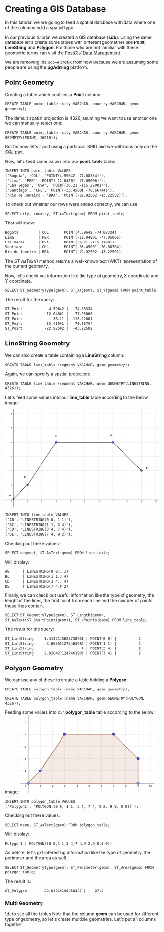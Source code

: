 # Creating a GIS Database

In this tutorial we are going to feed a spatial database with data where one of the columns hold a spatial type.

In our previous tutorial we created a GIS database (**sdb**). Using the same database let's create some tables with different geometries like **Point**, **LineString** and **Polygon**. For those who are not familiar with these geometric terms can visit the [PostGIs' Data Management](https://postgis.net/docs/using_postgis_dbmanagement.html).

We are removing the ```sdb=#``` prefix from now because we are assuming some people are using the **pgAdming** platform.


## Point Geometry
Creating a table which contains a **Point** column:
```
CREATE TABLE point_table (city VARCHAR, country VARCHAR, geom geometry);
```

The default spatial projection is 4326, asuming we want to use another one we can manually select one:
```
CREATE TABLE point_table (city VARCHAR, country VARCHAR, geom GEOMETRY(POINT, 26918));
```

But for now let's avoid using a particular SRID and we will focus only on the *SQL* part.

Now, let's feed some values into our **point_table** table:
```
INSERT INTO point_table VALUES
('Bogota', 'COL', 'POINT(4.59642 -74.08334)'),
('Lima', 'PER', 'POINT(-12.04801 -77.05006)'),
('Las Vegas', 'USA', 'POINT(36.21 -115.22001)'),
('Santiago', 'CHL', 'POINT(-33.45001 -70.66704)'),
('Rio de Janeiro', 'BRA', 'POINT(-22.92502 -43.22502)');
```

To check out whether our rows were added correctly, we can use:
```
SELECT city, country, ST_AsText(geom) FROM point_table;
```

That will show:
```
Bogota         | COL     | POINT(4.59642 -74.08334)
Lima           | PER     | POINT(-12.04801 -77.05006)
Las Vegas      | USA     | POINT(36.21 -115.22001)
Santiago       | CHL     | POINT(-33.45001 -70.66704)
Rio de Janeiro | BRA     | POINT(-22.92502 -43.22502)
 ```

The *ST_AsText()* method returns a well-known text (WKT) representation of the current geometry.

Now, let's check out information like the type of geometry, X coordinate and Y coordinate.
```
SELECT ST_GeometryType(geom), ST_X(geom), ST_Y(geom) FROM point_table;
```

The result for the query:
```
ST_Point        |   4.59642 |  -74.08334
ST_Point        | -12.04801 |  -77.05006
ST_Point        |     36.21 | -115.22001
ST_Point        | -33.45001 |  -70.66704
ST_Point        | -22.92502 |  -43.22502
```


## LineString Geometry
We can also create a table containing a **LineString** column:
```
CREATE TABLE line_table (segment VARCHAR, geom geometry);
```

Again, we can specify a spatial projection:
```
CREATE TABLE line_table (segment VARCHAR, geom GEOMETRY(LINESTRING, 4326));
```

Let's feed some values into our **line_table** table according to the below image:

![LineString](/blogs/imgs/linestring.png)

```
INSERT INTO line_table VALUES
('AB', 'LINESTRING(0 0, 1 1)'),
('BC', 'LINESTRING(1 1, 3 4)'),
('CD', 'LINESTRING(3 4, 7 4)'),
('DE', 'LINESTRING(7 4, 9 2)');
```

Checking out these values:
```
SELECT segment, ST_AsText(geom) FROM line_table;
```

Will display:
```
AB      | LINESTRING(0 0,1 1)
BC      | LINESTRING(1 1,3 4)
CD      | LINESTRING(3 4,7 4)
DE      | LINESTRING(7 4,9 2)
```

Finally, we can check out useful information like the type of geometry, the lenght of the lines, the first point from each line and the number of points these lines contain.
```
SELECT ST_GeometryType(geom), ST_Length(geom), ST_AsText(ST_StartPoint(geom)), ST_NPoints(geom) FROM line_table;
```

The result for the query:
```
ST_LineString   | 1.4142135623730951 | POINT(0 0) |          2
ST_LineString   |  3.605551275463989 | POINT(1 1) |          2
ST_LineString   |                  4 | POINT(3 4) |          2
ST_LineString   | 2.8284271247461903 | POINT(7 4) |          2
```


## Polygon Geometry
We can use any of these to create a table holding a **Polygon**:
```
CREATE TABLE polygon_table (name VARCHAR, geom geometry);
```
```
CREATE TABLE polygon_table (name VARCHAR, geom GEOMETRY(POLYGON, 4326));
```

Feeding some values into our **polygon_table** table according to the below image:
![LineString](/blogs/imgs/polygon.png)

```
INSERT INTO polygon_table VALUES
('Polygon1', 'POLYGON((0 0, 1 1, 3 4, 7 4, 9 2, 9 0, 0 0))');
```

Checking out these values:
```
SELECT name, ST_AsText(geom) FROM polygon_table;
```

Will display:
```
Polygon1 | POLYGON((0 0,1 1,3 4,7 4,9 2,9 0,0 0))
```

As before, let's get interesting information like the type of geometry, the perimeter and the area as well.
```
SELECT ST_GeometryType(geom), ST_Perimeter(geom), ST_Area(geom) FROM polygon_table;
```

The result is:
```
ST_Polygon      | 22.84819196258327 |    27.5
```


### Multi Geometry
\dt to see all the tables
Note that the column **geom** can be used for different type of geometry, so let's create multiple geometries.
Let's put all columns together

